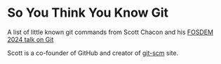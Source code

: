 # So You Think You Know Git

A list of little known git commands from Scott Chacon and his [FOSDEM 2024 talk on Git](https://www.youtube.com/watch?v=aolI_Rz0ZqY)

Scott is a co-founder of GitHub and creator of [git-scm](https://git-scm.com/) site.
